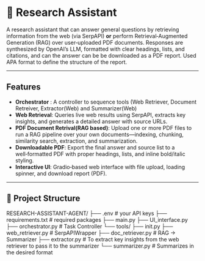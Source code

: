 # 🧠 Research Assistant

A research assistant that can answer general questions by retrieving information from the web (via SerpAPI) **or** perform Retrieval‑Augmented Generation (RAG) over user‑uploaded PDF documents. Responses are synthesized by OpenAI’s LLM, formatted with clear headings, lists, and citations, and can the answer can be be downloaded as a PDF report. Used APA format to define the structure of the report.

---

## Features
- **Orchestrator** : A controller to sequence tools (Web Retriever, Document Retreiver, Extractor(Web) and Summarizer(Web)
- **Web Retrieval**: Queries live web results using SerpAPI, extracts key insights, and generates a detailed answer with source URLs.
- **PDF Document Retrival(RAG based)**: Upload one or more PDF files to run a RAG pipeline over your own documents—indexing, chunking, similarity search, extraction, and summarization.
- **Downloadable PDF**: Export the final answer and source list to a well‑formatted PDF with proper headings, lists, and inline bold/italic styling.
- **Interactive UI**: Gradio‑based web interface with file upload, loading spinner, and download report (PDF).

---

## 📁 Project Structure

RESEARCH-ASSISTANT-AGENT/
├── .env # your API keys
├── requirements.txt # required packages
├── main.py 
├── UI_interface.py 
├── orchestrator.py # Task Controller
└── tools/
├── init.py
├── web_retriever.py # SerpAPIWrapper 
├── doc_retriever.py # RAG -> Summarizer
├── extractor.py # To extract key insights from the web retriever to pass it to the summarizer
└── summarizer.py # Summarizes in the desired format 


